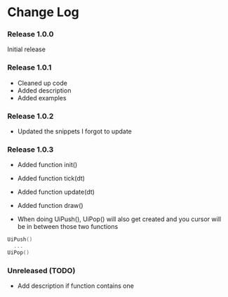 # Change Log

### Release 1.0.0

Initial release

### Release 1.0.1

- Cleaned up code
- Added description
- Added examples

### Release 1.0.2

- Updated the snippets I forgot to update

### Release 1.0.3

- Added function init()
- Added function tick(dt)
- Added function update(dt)
- Added function draw()

- When doing UiPush(), UiPop() will also get created and you cursor will be in between those two functions
```lua
UiPush()
  ...
UiPop()
```

### Unreleased (TODO)
- Add description if function contains one